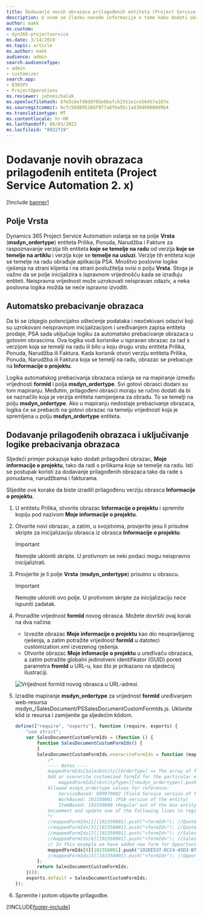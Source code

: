 ```yaml
---
title: Dodavanje novih obrazaca prilagođenih entiteta (Project Service Automation 2. x)
description: U ovom se članku navode informacije o tome kako dodati obrasce prilagođenih entiteta za prilike, ponude, narudžbe ili fakture u sustavu Dynamics 365 Project Service Automation 2.x.
author: makk
ms.custom:
- dyn365-projectservice
ms.date: 3/14/2019
ms.topic: article
ms.author: makk
audience: admin
search.audienceType:
- admin
- customizer
search.app:
- D365PS
- ProjectOperations
ms.reviewer: johnmichalak
ms.openlocfilehash: b7e5cbefd9d9705e0bafcb2551e1ce56457a187e
ms.sourcegitcommit: 6cfc50d89528df977a8f6a55c1ad39d99800d9b4
ms.translationtype: MT
ms.contentlocale: hr-HR
ms.lasthandoff: 06/03/2022
ms.locfileid: "8922719"
---
```

# <a name="add-new-custom-entity-forms-project-service-automation-2x"></a>Dodavanje novih obrazaca prilagođenih entiteta (Project Service Automation 2. x)

[!include [banner](../../includes/psa-now-project-operations.md)]

## <a name="type-field"></a>Polje Vrsta 

Dynamics 365 Project Service Automation oslanja se na polje **Vrsta** (**msdyn\_ordertype**) entiteta Prilika, Ponuda, Narudžba i Fakture za raspoznavanje verzija tih entiteta **koje se temelje na radu** od verzija **koje se temelje na artiklu** i verzija koje se **temelje na usluzi**. Verzije tih entiteta koje se temelje na radu obrađuje aplikacija PSA. Mnoštvo poslovne logike rješenja na strani klijenta i na strani poslužitelja ovisi o polju **Vrsta**. Stoga je važno da se polje inicijalizira s ispravnom vrijednošću kada se izrađuju entiteti. Neispravna vrijednost može uzrokovati neispravan odaziv, a neka poslovna logika možda se neće ispravno izvoditi.

## <a name="automatic-form-switching"></a>Automatsko prebacivanje obrazaca

Da bi se izbjeglo potencijalno oštećenje podataka i neočekivani odazivi koji su uzrokovani neispravnom inicijalizacijom i uređivanjem zapisa entiteta prodaje, PSA sada uključuje logiku za automatsko prebacivanje obrazaca u gotovim obrascima. Ova logika vodi korisnike u ispravan obrazac za rad s verzijom koja se temelji na radu ili bilo u koju drugu vrstu entiteta Prilika, Ponuda, Narudžba ili Faktura. Kada korisnik otvori verziju entiteta Prilika, Ponuda, Narudžba ili Faktura koja se temelji na radu, obrazac se prebacuje na **Informacije o projektu**.

Logika automatskog prebacivanja obrazaca oslanja se na mapiranje između vrijednosti **formId** i polja **msdyn\_ordertype**. Svi gotovi obrasci dodani su tom mapiranju. Međutim, prilagođeni obrasci moraju se ručno dodati da bi se naznačilo koja je verzija entiteta namijenjena za obradu. To se temelji na polju **msdyn\_ordertype**. Ako u mapiranju nedostaje prebacivanje obrazaca, logika će se prebaciti na gotovi obrazac na temelju vrijednosti koja je spremljena u polju **msdyn\_ordertype** entiteta.

## <a name="add-custom-forms-and-turn-on-the-form-switching-logic"></a>Dodavanje prilagođenih obrazaca i uključivanje logike prebacivanja obrazaca

Sljedeći primjer pokazuje kako dodati prilagođeni obrazac, **Moje informacije o projektu**, tako da radi s prilikama koje se temelje na radu. Isti se postupak koristi za dodavanje prilagođenih obrazaca tako da rade s ponudama, narudžbama i fakturama.

Slijedite ove korake da biste izradili prilagođenu verziju obrasca **Informacije o projektu**.

1. U entitetu Prilika, otvorite obrazac **Informacije o projektu** i spremite kopiju pod nazivom **Moje informacije o projektu**.
2. Otvorite novi obrazac, a zatim, u svojstvima, provjerite jesu li prisutne skripte za inicijalizaciju obrasca iz obrasca **Informacije o projektu**. 

    > [!IMPORTANT]
    > Nemojte ukloniti skripte. U protivnom se neki podaci mogu neispravno inicijalizirati.

3. Provjerite je li polje **Vrsta** (**msdyn\_ordertype**) prisutno u obrascu. 

    > [!IMPORTANT]
    > Nemojte ukloniti ovo polje. U protivnom skripte za inicijalizaciju neće ispuniti zadatak.

4. Pronađite vrijednost **formId** novog obrasca. Možete dovršiti ovaj korak na dva načina:

    - Izvezite obrazac **Moje informacije o projektu** kao dio neupravljanog rješenja, a zatim potražite vrijednost **formId** u datoteci customization.xml izvezenog rješenja.
    - Otvorite obrazac **Moje infomacije o projektu** u uređivaču obrazaca, a zatim potražite globalni jedinstveni identifikator (GUID) pored parametra **fromId** u URL-u, kao što je prikazano na sljedećoj ilustraciji.

    ![Vrijednost formId novog obrasca u URL-adresi.](media/how-to-add-custom-forms-in-v2.0.png)

5. Izradite mapiranje **msdyn\_ordertype** za vrijednost **formId** uređivanjem web-resursa msdyn\_/SalesDocument/PSSalesDocumentCustomFormIds.js. Uklonite kȏd iz resursa i zamijenite ga sljedećim kȏdom.

    ```javascript
    define(["require", "exports"], function (require, exports) {
        "use strict";
        var SalesDocumentCustomFormIds = (function () {
            function SalesDocumentCustomFormIds() {
            }
            SalesDocumentCustomFormIds.overwriteFormIds = function (mappedFormIds) {
                /*
                ---- Notes ----
                mappedFormIds[SalesEntity][OrderType] => The array of forms IDs that support particular entity and order type
                Add or overwrite customized formId for the particular entity and order type by calling:
                    mappedFormIds[<EntityType>][<msdyn_ordertype>].push("<formId>");
                Allowed msdyn_ordertype values for reference:
                    ServiceBased: 690970002 (Field Service version of the entity)
                    WorkBased: 192350001 (PSA version of the entity)
                    ItemBased: 192350000 (Regular out of the box entity)
                Uncomment and update one of the following lines to register custom PSA form for required entity:
                */      
                //mappedFormIds[1][192350001].push("<formId>"); //Quote
                //mappedFormIds[5][192350001].push("<formId>"); //Quote Line
                //mappedFormIds[2][192350001].push("<formId>"); //Sales Order
                //mappedFormIds[6][192350001].push("<formId>"); //Sales Order Line
                // In this example we have added new form for Opportunity
                mappedFormIds[0][192350001].push("192EE537-DCC4-45D3-B7AF-EA694B9113D2"); //Opportunity
                //mappedFormIds[4][192350001].push("<formId>"); //Opportunity Line
            };
            return SalesDocumentCustomFormIds;
        }());
        exports.default = SalesDocumentCustomFormIds;
    });
    ```

6. Spremite i potom objavite prilagodbe.


[!INCLUDE[footer-include](../../includes/footer-banner.md)]
